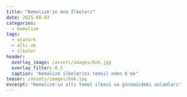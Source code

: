 ```yaml
---
title: "Kemalizm'in Ana İlkeleri"
date: 2025-08-03
categories:
  - Kemalizm
tags:
  - atatürk
  - altı ok
  - ilkeler
header:
  overlay_image: /assets/images/6ok.jpg
  overlay_filter: 0.5
  caption: "Kemalizm ilkelerini temsil eden 6 ok"
teaser: /assets/images/6ok.jpg
excerpt: "Kemalizm'in altı temel ilkesi ve günümüzdeki anlamları"
---
```

